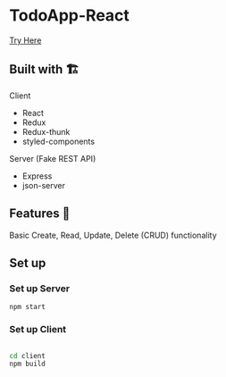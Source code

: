 # TodoApp-React

[Try Here](https://do-todolist2.herokuapp.com)

Built with 🏗️
---
Client

- React
- Redux
- Redux-thunk
- styled-components

Server (Fake REST API)

- Express
- json-server

Features 👀
---
Basic Create, Read, Update, Delete (CRUD) functionality

## Set up 

### Set up Server 
`npm start`

### Set up Client
```bash

cd client
npm build

```
